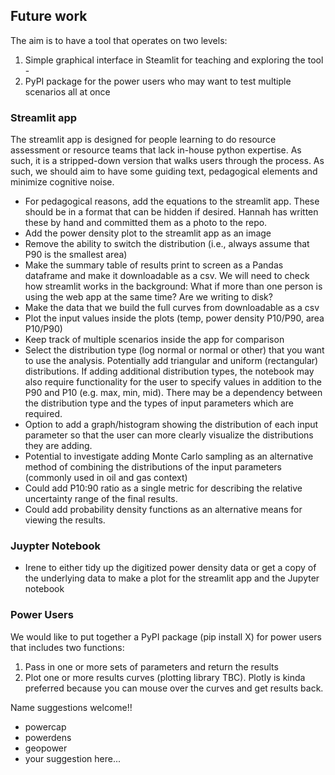 
## Future work
The aim is to have a tool that operates on two levels: 

1. Simple graphical interface in Steamlit for teaching and exploring the tool - 
2. PyPI package for the power users who may want to test multiple scenarios all at once

### Streamlit app
The streamlit app is designed for people learning to do resource assessment or resource teams that lack in-house python expertise. As such, it is a stripped-down version that walks users through the process. As such, we should aim to have some guiding text, pedagogical elements and minimize cognitive noise. 

- For pedagogical reasons, add the equations to the streamlit app. These should be in a format that can be hidden if desired. Hannah has written these by hand and committed them as a photo to the repo. 
- Add the power density plot to the streamlit app as an image 
- Remove the ability to switch the distribution (i.e., always assume that P90 is the smallest area)
- Make the summary table of results print to screen as a Pandas dataframe and make it downloadable as a csv. We will need to check how streamlit works in the background: What if more than one person is using the web app at the same time? Are we writing to disk?
- Make the data that we build the full curves from downloadable as a csv
- Plot the input values inside the plots (temp, power density P10/P90, area P10/P90)
- Keep track of multiple scenarios inside the app for comparison
- Select the distribution type (log normal or normal or other) that you want to use the analysis. Potentially add triangular and uniform (rectangular) distributions. If adding additional distribution types, the notebook may also require functionality for the user to specify values in addition to the P90 and P10 (e.g. max, min, mid). There may be a dependency between the distribution type and the types of input parameters which are required. 
-  Option to add a graph/histogram showing the distribution of each input parameter so that the user can more clearly visualize the distributions they are adding. 
-  Potential to investigate adding Monte Carlo sampling as an alternative method of combining the distributions of the input parameters (commonly used in oil and gas context)
-  Could add P10:90 ratio as a single metric for describing the relative uncertainty range of the final results. 
-  Could add probability density functions as an alternative means for viewing the results. 

### Juypter Notebook
- Irene to either tidy up the digitized power density data or get a copy of the underlying data to make a plot for the streamlit app and the Jupyter notebook

### Power Users
We would like to put together a PyPI package (pip install X) for power users that includes two functions: 

1. Pass in one or more sets of parameters and return the results
2. Plot one or more results curves (plotting library TBC). Plotly is kinda preferred because you can mouse over the curves and get results back. 

Name suggestions welcome!!
- powercap
- powerdens
- geopower
- your suggestion here... 

